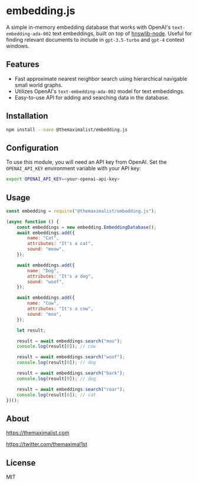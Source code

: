 # embedding.js

A simple in-memory embedding database that works with OpenAI's `text-embedding-ada-002` text embeddings, built on top of [hnswlib-node](https://github.com/yoshoku/hnswlib-node). Useful for finding relevant documents to include in `gpt-3.5-turbo` and `gpt-4` context windows.



## Features

- Fast approximate nearest neighbor search using hierarchical navigable small world graphs.
- Utilizes OpenAI's `text-embedding-ada-002` model for text embeddings.
- Easy-to-use API for adding and searching data in the database.



## Installation

```bash
npm install --save @themaximalist/embedding.js
```



## Configuration

To use this module, you will need an API key from OpenAI. Set the `OPENAI_API_KEY` environment variable with your API key:

```bash
export OPENAI_API_KEY=<your-openai-api-key>
```



## Usage

```javascript
const embedding = require("@themaximalist/embedding.js");

(async function () {
    const embeddings = new embedding.EmbeddingDatabase();
    await embeddings.add({
        name: "Cat",
        attributes: "It's a cat",
        sound: "meow",
    });

    await embeddings.add({
        name: "Dog",
        attributes: "It's a dog",
        sound: "woof",
    });

    await embeddings.add({
        name: "Cow",
        attributes: "It's a cow",
        sound: "moo",
    });

    let result;

    result = await embeddings.search("moo");
    console.log(result[0]); // cow

    result = await embeddings.search("woof");
    console.log(result[0]); // dog

    result = await embeddings.search("bark");
    console.log(result[0]); // dog

    result = await embeddings.search("roar");
    console.log(result[0]); // cat
})();

```



## About

https://themaximalist.com

https://twitter.com/themaximal1st



## License

MIT

